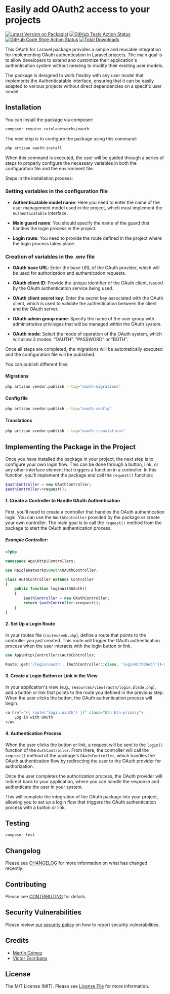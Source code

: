 # Easily add OAuth2 access to your projects

[![Latest Version on Packagist](https://img.shields.io/packagist/v/raiolanetworks/oauth.svg?style=flat-square)](https://packagist.org/packages/raiolanetworks/oauth)
[![GitHub Tests Action Status](https://img.shields.io/github/actions/workflow/status/raiolanetworks/oauth/run-tests.yml?branch=main&label=tests&style=flat-square)](https://github.com/raiolanetworks/oauth/actions?query=workflow%3Arun-tests+branch%3Amain)
[![GitHub Code Style Action Status](https://img.shields.io/github/actions/workflow/status/raiolanetworks/oauth/fix-php-code-style-issues.yml?branch=main&label=code%20style&style=flat-square)](https://github.com/raiolanetworks/oauth/actions?query=workflow%3A"Fix+PHP+code+style+issues"+branch%3Amain)
[![Total Downloads](https://img.shields.io/packagist/dt/raiolanetworks/oauth.svg?style=flat-square)](https://packagist.org/packages/raiolanetworks/oauth)

This OAuth for Laravel package provides a simple and reusable integration for implementing OAuth authentication in Laravel projects. The main goal is to allow developers to extend and customize their application's authentication system without needing to modify their existing user models.

The package is designed to work flexibly with any user model that implements the Authenticatable interface, ensuring that it can be easily adapted to various projects without direct dependencies on a specific user model.

<!-- ## Support us

[<img src="https://github-ads.s3.eu-central-1.amazonaws.com/oauth.jpg?t=1" width="419px" />](https://spatie.be/github-ad-click/oauth)

We invest a lot of resources into creating [best in class open source packages](https://spatie.be/open-source). You can support us by [buying one of our paid products](https://spatie.be/open-source/support-us).

We highly appreciate you sending us a postcard from your hometown, mentioning which of our package(s) you are using. You'll find our address on [our contact page](https://spatie.be/about-us). We publish all received postcards on [our virtual postcard wall](https://spatie.be/open-source/postcards). -->

## Installation

You can install the package via composer:

```bash
composer require raiolanetworks/oauth
```

The next step is to configure the package using this command:

```bash
php artisan oauth:install
```

When this command is executed, the user will be guided through a series of steps to properly configure the necessary variables in both the configuration file and the environment file.

Steps in the installation process:

### Setting variables in the configuration file
- **Authenticatable model name**: Here you need to enter the name of the user management model used in the project, which must implement the `Authenticatable` interface.

- **Main guard name**: You should specify the name of the guard that handles the login process in the project.

- **Login route**: You need to provide the route defined in the project where the login process takes place.

### Creation of variables in the .env file
- **OAuth base URL**: Enter the base URL of the OAuth provider, which will be used for authorization and authentication requests.

- **OAuth client ID**: Provide the unique identifier of the OAuth client, issued by the OAuth authentication service being used.

- **OAuth client secret key**: Enter the secret key associated with the OAuth client, which is used to validate the authentication between the client and the OAuth server.

- **OAuth admin group name**: Specify the name of the user group with administrative privileges that will be managed within the OAuth system.

- **OAuth mode**: Select the mode of operation of the OAuth system, which will allow 3 modes: “OAUTH”, “PASSWORD” or “BOTH”.

Once all steps are completed, the migrations will be automatically executed and the configuration file will be published.

You can publish different files:

#### Migrations
```bash
php artisan vendor:publish --tag="oauth-migrations"
```

#### Config file
```bash
php artisan vendor:publish --tag="oauth-config"
```

#### Translations
```bash
php artisan vendor:publish --tag="oauth-translations"
```

## Implementing the Package in the Project

Once you have installed the package in your project, the next step is to configure your own login flow. This can be done through a button, link, or any other interface element that triggers a function in a controller. In this function, you'll implement the package and call the `request()` function:

```php
$authController = new OAuthController;
$authController->request();
```

#### 1. Create a Controller to Handle OAuth Authentication

First, you'll need to create a controller that handles the OAuth authentication logic. You can use the `OAuthController` provided by the package or create your own controller. The main goal is to call the `request()` method from the package to start the OAuth authentication process.

##### Example Controller:

```php
<?php

namespace App\Http\Controllers;

use Raiolanetworks\OAuth\OAuthController;

class AuthController extends Controller
{
    public function loginWithOAuth()
    {
        $authController = new OAuthController;
        return $authController->request();
    }
}
```

#### 2. Set Up a Login Route

In your routes file (`routes/web.php`), define a route that points to the controller you just created. This route will trigger the OAuth authentication process when the user interacts with the login button or link.

```php
use App\Http\Controllers\AuthController;

Route::get('/login/oauth', [AuthController::class, 'loginWithOAuth'])->name('login.oauth');
```

#### 3. Create a Login Button or Link in the View

In your application's view (e.g., `resources/views/auth/login.blade.php`), add a button or link that points to the route you defined in the previous step. When the user clicks the button, the OAuth authentication process will begin.

```html
<a href="{{ route('login.oauth') }}" class="btn btn-primary">
    Log in with OAuth
</a>
```

#### 4. Authentication Process

When the user clicks the button or link, a request will be sent to the `login()` function of the `AuthController`. From there, the controller will call the `request()` method of the package's `OAuthController`, which handles the OAuth authentication flow by redirecting the user to the OAuth provider for authorization.

Once the user completes the authorization process, the OAuth provider will redirect back to your application, where you can handle the response and authenticate the user in your system.

This will complete the integration of the OAuth package into your project, allowing you to set up a login flow that triggers the OAuth authentication process with a button or link.

## Testing

```bash
composer test
```

## Changelog

Please see [CHANGELOG](CHANGELOG.md) for more information on what has changed recently.

## Contributing

Please see [CONTRIBUTING](CONTRIBUTING.md) for details.

## Security Vulnerabilities

Please review [our security policy](../../security/policy) on how to report security vulnerabilities.

## Credits

- [Martín Gómez](https://github.com/soymgomez)
- [Víctor Escribano](https://github.com/victore13)

## License

The MIT License (MIT). Please see [License File](LICENSE.md) for more information.
